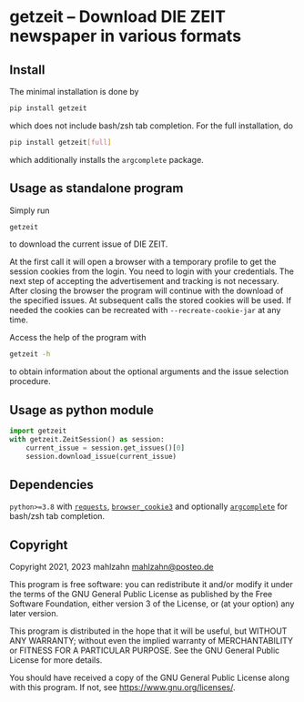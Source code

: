 # getzeit – Download DIE ZEIT newspaper in various formats
## Install
The minimal installation is done by

```sh
pip install getzeit
```

which does not include bash/zsh tab completion. For the full installation, do

```sh
pip install getzeit[full]
```

which additionally installs the `argcomplete` package.

## Usage as standalone program
Simply run

```sh
getzeit
```

to download the current issue of DIE ZEIT.

At the first call it will open a browser with a temporary profile to get the
session cookies from the login. You need to login with your credentials. The next
step of accepting the advertisement and tracking is not necessary. After closing
the browser the program will continue with the download of the specified issues.
At subsequent calls the stored cookies will be used. If needed the cookies can be
recreated with `--recreate-cookie-jar` at any time.

Access the help of the program with

```sh
getzeit -h
```

to obtain information about the optional arguments and the issue selection
procedure.

## Usage as python module
```python
import getzeit
with getzeit.ZeitSession() as session:
    current_issue = session.get_issues()[0]
    session.download_issue(current_issue)
```

## Dependencies
`python>=3.8` with [`requests`](https://github.com/psf/requests),
[`browser_cookie3`](https://github.com/borisbabic/browser_cookie3)
and optionally [`argcomplete`](https://github.com/kislyuk/argcomplete) for bash/zsh tab completion.

## Copyright
Copyright 2021, 2023 mahlzahn <mahlzahn@posteo.de>

This program is free software: you can redistribute it and/or modify
it under the terms of the GNU General Public License as published by
the Free Software Foundation, either version 3 of the License, or
(at your option) any later version.

This program is distributed in the hope that it will be useful,
but WITHOUT ANY WARRANTY; without even the implied warranty of
MERCHANTABILITY or FITNESS FOR A PARTICULAR PURPOSE. See the
GNU General Public License for more details.

You should have received a copy of the GNU General Public License
along with this program. If not, see <https://www.gnu.org/licenses/>.
